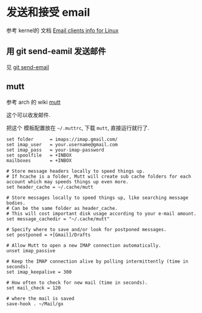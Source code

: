 
# 发送和接受 email

参考 kernel的 文档 [Email clients info for Linux](https://www.kernel.org/doc/html/v4.11/process/email-clients.html)

## 用 git send-eamil 发送邮件

见 [git send-email](git_send_email.md)

## mutt

参考 arch 的 wiki [mutt](https://wiki.archlinux.org/index.php/mutt)

这个可以收发邮件.

把这个 模板配置放在 `~/.muttrc`, 下载 `mutt`, 直接运行就行了.

```
set folder      = imaps://imap.gmail.com/
set imap_user   = your.username@gmail.com
set imap_pass   = your-imap-password
set spoolfile   = +INBOX
mailboxes       = +INBOX

# Store message headers locally to speed things up.
# If hcache is a folder, Mutt will create sub cache folders for each account which may speeds things up even more.
set header_cache = ~/.cache/mutt

# Store messages locally to speed things up, like searching message bodies.
# Can be the same folder as header_cache.
# This will cost important disk usage according to your e-mail amount.
set message_cachedir = "~/.cache/mutt"

# Specify where to save and/or look for postponed messages.
set postponed = +[Gmail]/Drafts

# Allow Mutt to open a new IMAP connection automatically.
unset imap_passive

# Keep the IMAP connection alive by polling intermittently (time in seconds).
set imap_keepalive = 300

# How often to check for new mail (time in seconds).
set mail_check = 120

# where the mail is saved
save-hook . ~/Mail/gx
```









